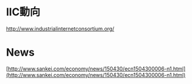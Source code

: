 # IIC動向

http://www.industrialinternetconsortium.org/

# News
[http://www.sankei.com/economy/news/150430/ecn1504300006-n1.html](http://www.sankei.com/economy/news/150430/ecn1504300006-n1.html)
